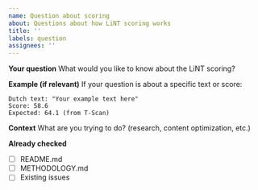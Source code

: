 ```yaml
---
name: Question about scoring
about: Questions about how LiNT scoring works
title: ''
labels: question
assignees: ''
---
```


**Your question**
What would you like to know about the LiNT scoring?

**Example (if relevant)**
If your question is about a specific text or score:
```
Dutch text: "Your example text here"
Score: 58.6
Expected: 64.1 (from T-Scan)
```

**Context**
What are you trying to do? (research, content optimization, etc.)

**Already checked**
- [ ] README.md
- [ ] METHODOLOGY.md
- [ ] Existing issues